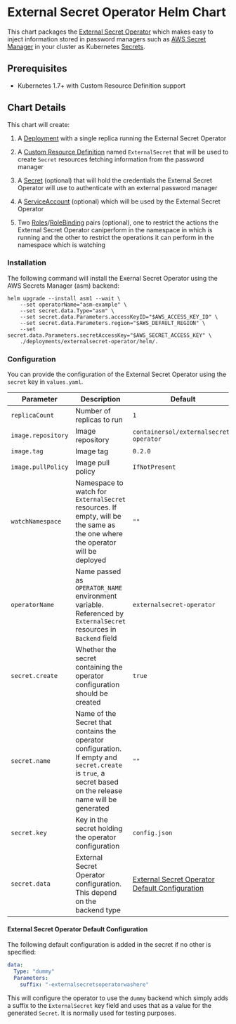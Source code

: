# External Secret Operator Helm Chart

This chart packages the [External Secret Operator](https://github.com/ContainerSolutions/externalsecret-operator) which makes easy to inject information stored in password managers such as [AWS Secret Manager](https://aws.amazon.com/secrets-manager/) in your cluster as Kubernetes [Secrets](https://kubernetes.io/docs/concepts/configuration/secret/).

## Prerequisites

* Kubernetes 1.7+ with Custom Resource Definition support

## Chart Details

This chart will create:

1. A [Deployment](https://kubernetes.io/docs/concepts/workloads/controllers/deployment/) with a single replica running the External Secret Operator

1. A [Custom Resource Definition](https://kubernetes.io/docs/concepts/extend-kubernetes/api-extension/custom-resources/) named `ExternalSecret` that will be used to create `Secret` resources fetching information from the password manager
 
3. A [Secret](https://kubernetes.io/docs/concepts/configuration/secret/) (optional) that will hold the credentials the External Secret Operator will use to authenticate with an external password manager

4. A [ServiceAccount](https://kubernetes.io/docs/reference/access-authn-authz/service-accounts-admin/) (optional) which will be used by the External Secret Operator

5. Two [Roles](https://kubernetes.io/docs/reference/access-authn-authz/rbac/#role-and-clusterrole)/[RoleBinding](https://kubernetes.io/docs/reference/access-authn-authz/rbac/#rolebinding-and-clusterrolebinding) pairs (optional), one to restrict the actions the External Secret Operator caniperform in the namespace in which is running and the other to restrict the operations it can perform in the namespace which is watching

### Installation

The following command will install the Exernal Secret Operator using the AWS Secrets Manager (asm) backend:

```shell
helm upgrade --install asm1 --wait \
    --set operatorName="asm-example" \
    --set secret.data.Type="asm" \
    --set secret.data.Parameters.accessKeyID="$AWS_ACCESS_KEY_ID" \
    --set secret.data.Parameters.region="$AWS_DEFAULT_REGION" \
    --set secret.data.Parameters.secretAccessKey="$AWS_SECRET_ACCESS_KEY" \
    ./deployments/externalsecret-operator/helm/.
```

### Configuration

You can provide the configuration of the External Secret Operator using the `secret` key in `values.yaml`. 

|Parameter|Description|Default|
| - | - | - |
| `replicaCount` | Number of replicas to run | `1`
| `image.repository` | Image repository | `containersol/externalsecret-operator`
| `image.tag` | Image tag | `0.2.0`
| `image.pullPolicy` | Image pull policy | `IfNotPresent`
| `watchNamespace` | Namespace to watch for `ExternalSecret` resources. If empty, will be the same as the one where the operator will be deployed | `""`
| `operatorName` | Name passed as `OPERATOR_NAME` environment variable. Referenced by `ExternalSecret` resources in `Backend` field | `externalsecret-operator`
| `secret.create` | Whether the secret containing the operator configuration should be created | `true`
| `secret.name` | Name of the Secret that contains the operator configuration. If empty and `secret.create` is `true`, a secret based on the release name will be generated | `""`
| `secret.key` | Key in the secret holding the operator configuration | `config.json`
| `secret.data` | External Secret Operator configuration. This depend on the backend type | [External Secret Operator Default Configuration](#markdown-header-default-pubsub-configuration)

#### External Secret Operator Default Configuration

The following default configuration is added in the secret if no other is specified:

```yaml
data:
  Type: "dummy"
  Parameters:
    suffix: "-externalsecretsoperatorwashere"
```

This will configure the operator to use the `dummy` backend which simply adds a suffix to the `ExternalSecret` key field and uses that as a value for the generated `Secret`. It is normally used for testing purposes.
